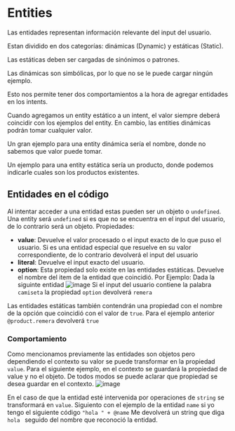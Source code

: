 # Entities
Las entidades representan información relevante del input del usuario.

Estan dividido en dos categorías: dinámicas (Dynamic) y estáticas (Static). 

Las estáticas deben ser cargadas de sinónimos o patrones.

Las dinámicas son simbólicas, por lo que no se le puede cargar ningún ejemplo.

Esto nos permite tener dos comportamientos a la hora de agregar entidades en los intents.

Cuando agregamos un entity estático a un intent, el valor siempre deberá coincidir con los ejemplos del entity. En cambio, las entities dinámicas podrán tomar cualquier valor.

Un gran ejemplo para una entity dinámica sería el nombre, donde no sabemos que valor puede tomar.

Un ejemplo para una entity estática sería un producto, donde podemos indicarle cuales son los productos existentes.

## Entidades en el código
Al intentar acceder a una entidad estas pueden ser un objeto o `undefined`. Una entity será `undefined` si es que no se encuentra en el input del usuario, de lo contrario será un objeto.
Propiedades:
 - **value**:  Devuelve el valor procesado o el input exacto de lo que puso el usuario. Si es una entidad especial que resuelve en su valor correspondiente, de lo contrario devolverá el input del usuario
 - **literal**: Devuelve el input exacto del usuario.
 - **option**: Esta propiedad solo existe en las entidades estáticas. Devuelve el nombre del item de la entidad que coincidió.
 Por Ejemplo: Dada la siguinte entidad ![image](https://user-images.githubusercontent.com/25674513/199063585-c3158218-2516-4e92-923c-c5a9f024b71f.png)
 Si el input del usuario contiene la palabra `camiseta` la propiedad `option` devolverá `remera`
 
 Las entidades estáticas también contendrán una propiedad con el nombre de la opción que coincidió con el valor de `true`.
 Para el ejemplo anterior `@product.remera` devolverá `true`
 
### Comportamiento
Como mencionamos previamente las entidades son objetos pero dependiendo el contexto su valor se puede transformar en la propiedad `value`.
Para el siguiente ejemplo, en el contexto se guardará la propiedad de value y no el objeto. De todos modos se puede aclarar que propiedad se desea guardar en el contexto.
![image](https://user-images.githubusercontent.com/25674513/199065867-1c84642c-2dc0-4f55-94fe-a947456b6360.png)
 
En el caso de que la entidad esté intervenida por operaciones de `string` se transformará en `value`.
Siguiento con el ejemplo de la entidad `name` si yo tengo el siguiente código `"hola " + @name` Me devolverá un string que diga `hola ` seguido del nombre que reconoció la entidad.

